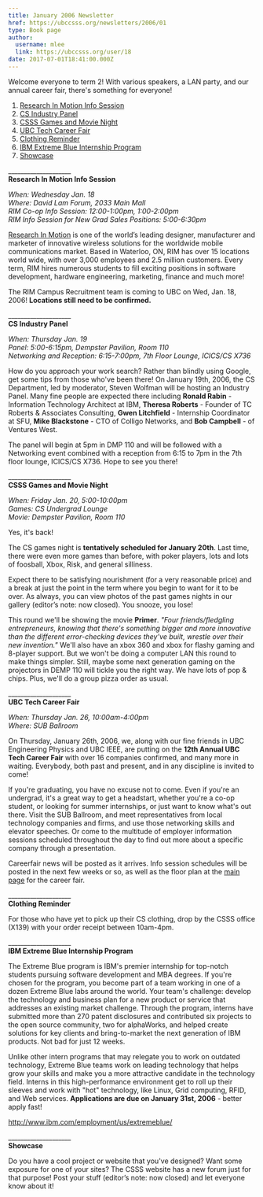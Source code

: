 ```yaml
---
title: January 2006 Newsletter 
href: https://ubccsss.org/newsletters/2006/01
type: Book page
author:
  username: mlee
  link: https://ubccsss.org/user/18
date: 2017-07-01T18:41:00.000Z
---
```


<div class="field field-name-body field-type-text-with-summary field-label-hidden"><div class="field-items"><div class="field-item even"><p>Welcome everyone to term 2!  With various speakers, a LAN party, and our annual career fair, there&apos;s something for everyone!</p>
<ol>
<li><a href="/newsletters/2006/01#1">Research In Motion Info Session</a></li>
<li><a href="/newsletters/2006/01#2">CS Industry Panel</a></li>
<li><a href="/newsletters/2006/01#3">CSSS Games and Movie Night</a></li>
<li><a href="/newsletters/2006/01#4">UBC Tech Career Fair</a></li>
<li><a href="/newsletters/2006/01#5">Clothing Reminder</a></li>
<li><a href="/newsletters/2006/01#6">IBM Extreme Blue Internship Program</a></li>
<li><a href="/newsletters/2006/01#7">Showcase</a></li>
</ol>
<p>____________________<br>
<a name="1"></a><strong>Research In Motion Info Session</strong></p>
<p><em>When: Wednesday Jan. 18<br>
Where: David Lam Forum, 2033 Main Mall<br>
RIM Co-op Info Session: 12:00-1:00pm, 1:00-2:00pm<br>
RIM Info Session for New Grad Sales Positions: 5:00-6:30pm</em></p>
<p><a href="http://www.rim.com">Research In Motion</a> is one of the world&#x2019;s leading designer, manufacturer and marketer of innovative wireless solutions for the worldwide mobile communications market. Based in Waterloo, ON, RIM has over 15 locations world wide, with over 3,000 employees and 2.5 million customers. Every term, RIM hires numerous students to fill exciting positions in software development, hardware engineering, marketing, finance and much more!</p>
<p>The RIM Campus Recruitment team is coming to UBC on Wed, Jan. 18, 2006! <strong>Locations still need to be confirmed.</strong></p>
<p>____________________<br>
<a name="2"></a><strong>CS Industry Panel</strong></p>
<p><em>When: Thursday Jan. 19<br>
Panel: 5:00-6:15pm, Dempster Pavilion, Room 110<br>
Networking and Reception: 6:15-7:00pm, 7th Floor Lounge, ICICS/CS X736</em></p>
<p>How do you approach your work search? Rather than blindly using Google, get some tips from those who&apos;ve been there! On January 19th, 2006, the CS Department, led by moderator, Steven Wolfman will be hosting an Industry Panel. Many fine people are expected there including <strong>Ronald Rabin</strong> - Information Technology Architect at IBM, <strong>Theresa Roberts</strong> - Founder of TC Roberts &amp; Associates Consulting, <strong>Gwen Litchfield</strong> - Internship Coordinator at SFU, <strong>Mike Blackstone</strong> - CTO of Colligo Networks, and <strong>Bob Campbell</strong> - of Ventures West.</p>
<p>The panel will begin at 5pm in DMP 110 and will be followed with a Networking event combined with a reception from 6:15 to 7pm in the 7th floor lounge, ICICS/CS X736. Hope to see you there!</p>
<p>____________________<br>
<a name="3"></a><strong>CSSS Games and Movie Night</strong></p>
<p><em>When: Friday Jan. 20, 5:00-10:00pm<br>
Games: CS Undergrad Lounge<br>
Movie: Dempster Pavilion, Room 110</em></p>
<p>Yes, it&apos;s back!</p>
<p>The CS games night is <strong>tentatively scheduled for January 20th</strong>. Last time, there were even more games than before, with poker players, lots and lots of foosball, Xbox, Risk, and general silliness.</p>
<p>Expect there to be satisfying nourishment (for a very reasonable price) and a break at just the point in the term where you begin to want for it to be over. As always, you can view photos of the past games nights in our gallery (editor&#x2019;s note: now closed). You snooze, you lose!</p>
<p>This round we&apos;ll be showing the movie <strong>Primer</strong>. <em>&quot;Four friends/fledgling entrepreneurs, knowing that there&apos;s something bigger and more innovative than the different error-checking devices they&apos;ve built, wrestle over their new invention.&quot;</em> We&apos;ll also have an xbox 360 and xbox for flashy gaming and 8-player support. But we won&apos;t be doing a computer LAN this round to make things simpler. Still, maybe some next generation gaming on the projectors in DEMP 110 will tickle you the right way. We have lots of pop &amp; chips. Plus, we&apos;ll do a group pizza order as usual.</p>
<p>____________________<br>
<a name="4"></a><strong>UBC Tech Career Fair</strong></p>
<p><em>When: Thursday Jan. 26, 10:00am-4:00pm<br>
Where: SUB Ballroom</em></p>
<p>On Thursday, January 26th, 2006, we, along with our fine friends in UBC Engineering Physics and UBC IEEE, are putting on the <strong>12th Annual UBC Tech Career Fair</strong> with over 16 companies confirmed, and many more in waiting. Everybody, both past and present, and in any discipline is invited to come!</p>
<p>If you&apos;re graduating, you have no excuse not to come. Even if you&apos;re an undergrad, it&apos;s a great way to get a headstart, whether you&apos;re a co-op student, or looking for summer internships, or just want to know what&apos;s out there. Visit the SUB Ballroom, and meet representatives from local technology companies and firms, and use those networking skills and elevator speeches. Or come to the multitude of employer information sessions scheduled throughout the day to find out more about a specific company through a presentation.</p>
<p>Careerfair news will be posted as it arrives. Info session schedules will be posted in the next few weeks or so, as well as the floor plan at the <a href="//cf06.ubccsss.org/">main page</a> for the career fair.</p>
<p>____________________<br>
<a name="5"></a><strong>Clothing Reminder</strong></p>
<p>For those who have yet to pick up their CS clothing, drop by the CSSS office (X139) with your order receipt between 10am-4pm.</p>
<p>____________________<br>
<a name="6"></a><strong>IBM Extreme Blue Internship Program</strong></p>
<p>The Extreme Blue program is IBM&apos;s premier internship for top-notch students pursuing software development and MBA degrees. If you&apos;re chosen for the program, you become part of a team working in one of a dozen Extreme Blue labs around the world. Your team&apos;s challenge: develop the technology and business plan for a new product or service that addresses an existing market challenge. Through the program, interns have submitted more than 270 patent disclosures and contributed six projects to the open source community, two for alphaWorks, and helped create solutions for key clients and bring-to-market the next generation of IBM products. Not bad for just 12 weeks.</p>
<p>Unlike other intern programs that may relegate you to work on outdated technology, Extreme Blue teams work on leading technology that helps grow your skills and make you a more attractive candidate in the technology field. Interns in this high-performance environment get to roll up their sleeves and work with &quot;hot&quot; technology, like Linux, Grid computing, RFID, and Web services. <strong>Applications are due on January 31st, 2006</strong> - better apply fast!</p>
<p><a href="https://www.ibm.com/employment/us/extremeblue/">http://www.ibm.com/employment/us/extremeblue/</a></p>
<p>____________________<br>
<a name="7"></a><strong>Showcase</strong></p>
<p>Do you have a cool project or website that you&apos;ve designed?  Want some exposure for one of your sites?  The CSSS website has a new forum just for that purpose! Post your stuff (editor&#x2019;s note: now closed) and let everyone know about it!</p>
</div></div></div>    <footer>
          </footer>